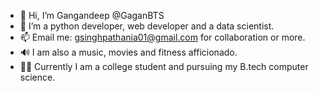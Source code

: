 - 👋 Hi, I’m Gangandeep @GaganBTS
- 👀 I’m a python developer, web developer and a data scientist.
- 📫 Email me: gsinghpathania01@gmail.com for collaboration or more.
- 🔊 I am also a music, movies and fitness afficionado.
- 🙋‍♂️ Currently I am a college student and pursuing my B.tech computer science.

